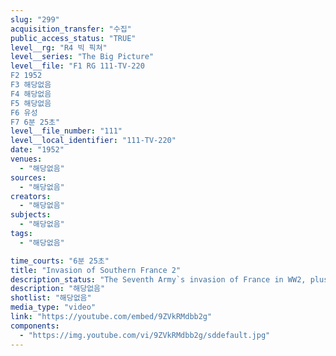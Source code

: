 ```yaml
---
slug: "299"
acquisition_transfer: "수집"
public_access_status: "TRUE"
level__rg: "R4 빅 픽쳐"
level__series: "The Big Picture"
level__file: "F1 RG 111-TV-220
F2 1952
F3 해당없음
F4 해당없음
F5 해당없음
F6 유성
F7 6분 25초"
level__file_number: "111"
level__local_identifier: "111-TV-220"
date: "1952"
venues: 
  - "해당없음"
sources: 
  - "해당없음"
creators: 
  - "해당없음"
subjects: 
  - "해당없음"
tags: 
  - "해당없음"

time_courts: "6분 25초"
title: "Invasion of Southern France 2"
description_status: "The Seventh Army`s invasion of France in WW2, plus an interview with ww2 and Korean War correspondents."
description: "해당없음"
shotlist: "해당없음"
media_type: "video"
link: "https://youtube.com/embed/9ZVkRMdbb2g"
components: 
  - "https://img.youtube.com/vi/9ZVkRMdbb2g/sddefault.jpg"
---
```

